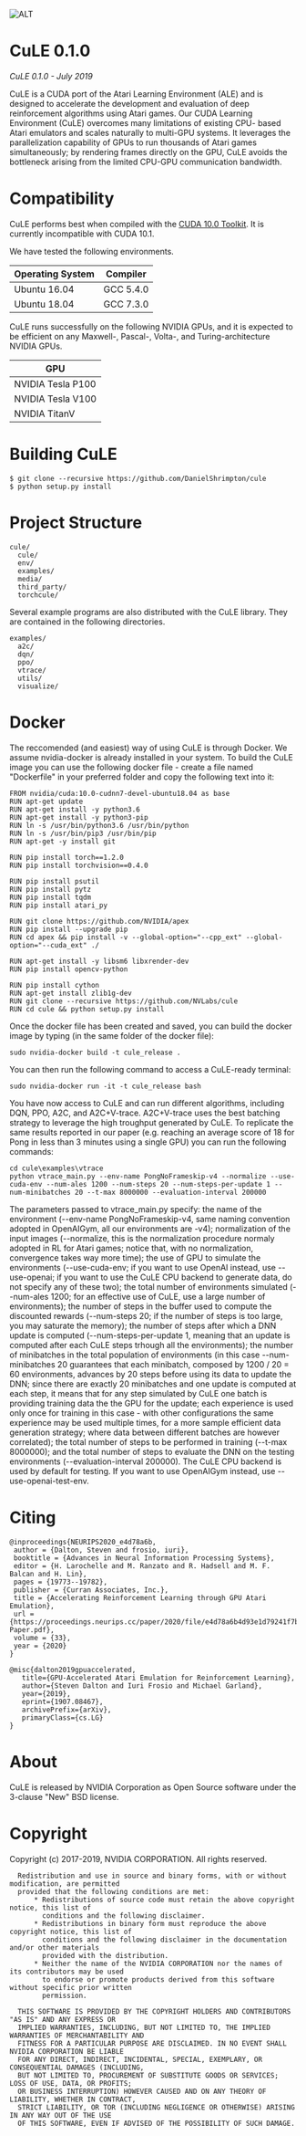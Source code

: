 ![ALT](/media/images/System.png "Deep RL System Overview")

# CuLE 0.1.0

_CuLE 0.1.0 - July 2019_

CuLE is a CUDA port of the Atari Learning Environment (ALE) and is
designed to accelerate the development and evaluation of deep
reinforcement algorithms using Atari games. Our CUDA Learning
Environment (CuLE) overcomes many limitations of existing CPU- based
Atari emulators and scales naturally to multi-GPU systems.  It leverages
the parallelization capability of GPUs to run thousands of Atari games
simultaneously; by rendering frames directly on the GPU, CuLE avoids the
bottleneck arising from the limited CPU-GPU communication bandwidth.

# Compatibility

CuLE performs best when compiled with the [CUDA 10.0 Toolkit](https://developer.nvidia.com/cuda-toolkit).
It is currently incompatible with CUDA 10.1.

We have tested the following environments.

|**Operating System** | **Compiler** |
|-----------------|----------|
| Ubuntu 16.04 | GCC 5.4.0 |
| Ubuntu 18.04 | GCC 7.3.0 |

CuLE runs successfully on the following NVIDIA GPUs, and it is expected to be efficient on
any Maxwell-, Pascal-, Volta-, and Turing-architecture NVIDIA GPUs.

|**GPU**|
|---|
|NVIDIA Tesla P100|
|NVIDIA Tesla V100|
|NVIDIA TitanV|

# Building CuLE

```
$ git clone --recursive https://github.com/DanielShrimpton/cule
$ python setup.py install
```

# Project Structure

```
cule/
  cule/
  env/
  examples/
  media/
  third_party/
  torchcule/
```

Several example programs are also distributed with the CuLE library. They are
contained in the following directories.

```
examples/
  a2c/
  dqn/
  ppo/
  vtrace/
  utils/
  visualize/
```

# Docker 

The reccomended (and easiest) way of using CuLE is through Docker.
We assume nvidia-docker is already installed in your system.
To build the CuLE image you can use the following docker file - create a file named "Dockerfile" in your preferred folder and copy the following text into it:

```
FROM nvidia/cuda:10.0-cudnn7-devel-ubuntu18.04 as base
RUN apt-get update
RUN apt-get install -y python3.6
RUN apt-get install -y python3-pip
RUN ln -s /usr/bin/python3.6 /usr/bin/python
RUN ln -s /usr/bin/pip3 /usr/bin/pip
RUN apt-get -y install git

RUN pip install torch==1.2.0
RUN pip install torchvision==0.4.0

RUN pip install psutil
RUN pip install pytz
RUN pip install tqdm
RUN pip install atari_py

RUN git clone https://github.com/NVIDIA/apex
RUN pip install --upgrade pip
RUN cd apex && pip install -v --global-option="--cpp_ext" --global-option="--cuda_ext" ./

RUN apt-get install -y libsm6 libxrender-dev
RUN pip install opencv-python

RUN pip install cython
RUN apt-get install zlib1g-dev
RUN git clone --recursive https://github.com/NVLabs/cule
RUN cd cule && python setup.py install
```

Once the docker file has been created and saved, you can build the docker image by typing (in the same folder of the docker file):

```
sudo nvidia-docker build -t cule_release .
```

You can then run the following command to access a CuLE-ready terminal:

```
sudo nvidia-docker run -it -t cule_release bash
```

You have now access to CuLE and can run different algorithms, including DQN, PPO, A2C, and A2C+V-trace.
A2C+V-trace uses the best batching strategy to leverage the high troughput generated by CuLE.
To replicate the same results reported in our paper (e.g. reaching an average score of 18 for Pong in less than 3 minutes using a single GPU) you can run the following commands:

```
cd cule\examples\vtrace
python vtrace_main.py --env-name PongNoFrameskip-v4 --normalize --use-cuda-env --num-ales 1200 --num-steps 20 --num-steps-per-update 1 --num-minibatches 20 --t-max 8000000 --evaluation-interval 200000
```

The parameters passed to vtrace_main.py specify: the name of the environment (--env-name PongNoFrameskip-v4, same naming convention adopted in OpenAIGym, all our environments are -v4); normalization of the input images (--normalize, this is the normalization procedure normaly adopted in RL for Atari games; notice that, with no normalization, convergence takes way more time); the use of GPU to simulate the environments (--use-cuda-env; if you want to use OpenAI instead, use --use-openai; if you want to use the CuLE CPU backend to generate data, do not specify any of these two); the total number of environments simulated (--num-ales 1200; for an effective use of CuLE, use a large number of environments); the number of steps in the buffer used to compute the discounted rewards (--num-steps 20; if the number of steps is too large, you may saturate the memory); the number of steps after which a DNN update is computed (--num-steps-per-update 1, meaning that an update is computed after each CuLE steps trhough all the environments); the number of minibatches in the total population of environments (in this case --num-minibatches 20 guarantees that each minibatch, composed by 1200 / 20 = 60 environments, advances by 20 steps before using its data to update the DNN; since there are exactly 20 minibatches and one update is computed at each step, it means that for any step simulated by CuLE one batch is providing training data the the GPU for the update; each experience is used only once for training in this case - with other configurations the same experience may be used multiple times, for a more sample efficient data generation strategy; where data between different batches are however correlated); the total number of steps to be performed in training (--t-max 8000000); and the total number of steps to evaluate the DNN on the testing environments (--evaluation-interval 200000). 
The CuLE CPU backend is used by default for testing. If you want to use OpenAIGym instead, use --use-openai-test-env. 

# Citing

```
@inproceedings{NEURIPS2020_e4d78a6b,
 author = {Dalton, Steven and frosio, iuri},
 booktitle = {Advances in Neural Information Processing Systems},
 editor = {H. Larochelle and M. Ranzato and R. Hadsell and M. F. Balcan and H. Lin},
 pages = {19773--19782},
 publisher = {Curran Associates, Inc.},
 title = {Accelerating Reinforcement Learning through GPU Atari Emulation},
 url = {https://proceedings.neurips.cc/paper/2020/file/e4d78a6b4d93e1d79241f7b282fa3413-Paper.pdf},
 volume = {33},
 year = {2020}
}

@misc{dalton2019gpuaccelerated,
   title={GPU-Accelerated Atari Emulation for Reinforcement Learning},
   author={Steven Dalton and Iuri Frosio and Michael Garland},
   year={2019},
   eprint={1907.08467},
   archivePrefix={arXiv},
   primaryClass={cs.LG}
}
```

# About

CuLE is released by NVIDIA Corporation as Open Source software under the
3-clause "New" BSD license.

# Copyright

Copyright (c) 2017-2019, NVIDIA CORPORATION.  All rights reserved.

```
  Redistribution and use in source and binary forms, with or without modification, are permitted
  provided that the following conditions are met:
      * Redistributions of source code must retain the above copyright notice, this list of
        conditions and the following disclaimer.
      * Redistributions in binary form must reproduce the above copyright notice, this list of
        conditions and the following disclaimer in the documentation and/or other materials
        provided with the distribution.
      * Neither the name of the NVIDIA CORPORATION nor the names of its contributors may be used
        to endorse or promote products derived from this software without specific prior written
        permission.

  THIS SOFTWARE IS PROVIDED BY THE COPYRIGHT HOLDERS AND CONTRIBUTORS "AS IS" AND ANY EXPRESS OR
  IMPLIED WARRANTIES, INCLUDING, BUT NOT LIMITED TO, THE IMPLIED WARRANTIES OF MERCHANTABILITY AND
  FITNESS FOR A PARTICULAR PURPOSE ARE DISCLAIMED. IN NO EVENT SHALL NVIDIA CORPORATION BE LIABLE
  FOR ANY DIRECT, INDIRECT, INCIDENTAL, SPECIAL, EXEMPLARY, OR CONSEQUENTIAL DAMAGES (INCLUDING,
  BUT NOT LIMITED TO, PROCUREMENT OF SUBSTITUTE GOODS OR SERVICES; LOSS OF USE, DATA, OR PROFITS;
  OR BUSINESS INTERRUPTION) HOWEVER CAUSED AND ON ANY THEORY OF LIABILITY, WHETHER IN CONTRACT,
  STRICT LIABILITY, OR TOR (INCLUDING NEGLIGENCE OR OTHERWISE) ARISING IN ANY WAY OUT OF THE USE
  OF THIS SOFTWARE, EVEN IF ADVISED OF THE POSSIBILITY OF SUCH DAMAGE.
```
